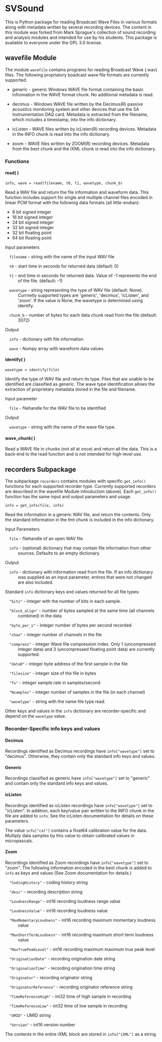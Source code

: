 # SVSound

This is Python package for reading Broadcast Wave Files in various formats along with metadata written by several recording devices. The content in this module was forked from Mark Sprague's collection of sound recording and analysis modules and intended for use by his students. This package is available to everyone under the GPL 3.0 license. 

## wavefile Module

The module `wavefile` contains programs for reading Broadcast Wave (.wav) files.
The following propriatory boadcast wave file formats are currently
supported:

* generic - generic Windows WAVE file format containing the basic
infromation in the WAVE format chunk. No additional metadata is read.

* decimus - Windows WAVE file written by the Decimus(R) passive
acoustics monitoring system and other devices that use the SA
Instrumentation DAQ card. Metadata is extracted from the filename, which
includes a timestamp, into the info dictionary.

* icListen - WAVE files written by icListen(R) recording devices.
Metadata in the INFO chunk is read into the info dictionary.

* zoom - WAVE files written by ZOOM(R) recording devices. Metadata from
the bext chunk and the iXML chunk is read into the info dictionary.

### Functions

#### read( )

`info, wave = read(filename, t0, t1, wavetype, chunk_b)`

Read a WAV file and return the file information and waveform data. This function includes support for single and multiple channel files encoded in linear PCM format with the following data formats (all little-endian):

  * 8 bit signed integer
  * 16 bit signed integer
  * 24 bit signed integer
  * 32 bit signed integer
  * 32 bit floating point
  * 64 bit floating point

Input parameters
    
<p style="margin-left: 3em; text-indent: -2em;">
<code>filename</code> - string with the name of the input WAV file 
</p>

<p style="margin-left: 3em; text-indent: -2em;">
<code>t0</code> - start time in seconds for returned data (default: 0) 
</p>

<p style="margin-left: 3em; text-indent: -2em;">
<code>t1</code> - end time in seconds for returned data. Value of -1 represents the end of the file. (default: -1) 
</p>

<p style="margin-left: 3em; text-indent: -2em;">
<code>wavetype</code> - string representing the type of WAV file (default: None). Currnetly supported types are 'generic', 'decimus', 'icListen', and 'zoom'. If the value is None, the wavetype is determined using identify. 
</p>

<p style="margin-left: 3em; text-indent: -2em;">
<code>chunk_b</code> - number of bytes for each data chunk read from the file (default: 3072) 
</p>

Output
    
<p style="margin-left: 3em; text-indent: -2em;">
<code>info</code> - dictionary with file information 
</p>

<p style="margin-left: 3em; text-indent: -2em;">
<code>wave</code> - Numpy array with waveform data values 
</p>

#### identify( )

`wavetype = identify(file)`
    
Identify the type of WAV file and return its type. Files that are unable
to be identified are classified as generic. The wave type identification
allows the extraction of proprietary metadata stored in the file and
filename.

Input parameter
    
<p style="margin-left: 3em; text-indent: -2em;">
<code>file</code> - filehandle for the WAV file to be identified 
</p>
            
Output

<p style="margin-left: 3em; text-indent: -2em;">
<code>wavetype</code> - string with the name of the wave file type. 
</p>

#### wave_chunk( )

Read a WAVE file in chunks (not all at once) and return all the data.
This is a back-end to the read function and is not intended for high-level use.

## recorders Subpackage

The subpackage `recorders` contains modules with specific `get_info()`
functions for each supported recorder type. Currently supported
recorders are described in the wavefile Module introduction (above).
Each `get_info()` function has the same input and output parameters and
usage.

`info = get_info(file, info)`

Read the information in a generic WAV file, and return the contents.
Only the standard information in the fmt chunk is included in the info
dictionary.

Input Parameters
    
<p style="margin-left: 3em; text-indent: -2em;">
<code>file</code> - filehandle of an open WAV file 
</p>

<p style="margin-left: 3em; text-indent: -2em;">
<code>info</code> - (optional) dictionary that may contain file information from
other sources. Defaults to an empty dictionary. 
</p>
    
Output
    
<p style="margin-left: 3em; text-indent: -2em;">
<code>info</code> - dictionary with information read from the file. If an info
dictionary was supplied as an input parameter, entires that were not
changed are also included. 
</p>
    
Standard `info` dictionary keys and values returned for all file types:
    
<p style="margin-left: 3em; text-indent: -2em;">
<code>"bits"</code> - integer with the number of bits in each sample. 
</p>

<p style="margin-left: 3em; text-indent: -2em;">
<code>"block_align"</code> - number of bytes sampled at the same time (all channels
combined) in the data 
</p>

<p style="margin-left: 3em; text-indent: -2em;">
<code>"byte_per_s"</code> - integer number of bytes per second recorded 
</p>

<p style="margin-left: 3em; text-indent: -2em;">
<code>"chan"</code> - integer number of channels in the file 
</p>

<p style="margin-left: 3em; text-indent: -2em;">
<code>"compress"</code> - integer Wave file compression index. Only 1 (uncompressed
integer data) and 3 (uncompressed floating point data) are currently
supported. 
</p>

<p style="margin-left: 3em; text-indent: -2em;">
<code>"data0"</code> - integer byte address of the first sample in the file 
</p>

<p style="margin-left: 3em; text-indent: -2em;">
<code>"filesize"</code> - integer size of the file in bytes 
</p>

<p style="margin-left: 3em; text-indent: -2em;">
<code>"fs"</code> - integer sample rate in samples/second 
</p>

<p style="margin-left: 3em; text-indent: -2em;">
<code>"Nsamples"</code> - integer number of samples in the file (in each channel) 
</p>

<p style="margin-left: 3em; text-indent: -2em;">
<code>"wavetype"</code> - string with the name file type read. 
</p>

Other keys and values in the `info` dictionary are recorder-specific and
depend on the `wavetype` value.

### Recorder-Specific info keys and values

#### Decimus

Recordings identified as Decimus recordings have `info["wavetype"]` set
to "decimus". Otherwise, they contain only the standard info keys and
values.

#### Generic

Recordings classified as generic have `info["wavetype"]` set to
"generic" and contain only the standard info keys and values.

#### icListen

Recordings identified as icListen recordings have `info["wavetype"]` set
to "icListen". In addition, each key/value pair written to the INFO
chunk in the file are added to `info`. See the icListen documentation
for details on these parameters. 

The value `info["cal"]` contains a float64 calibration value for the data.
Multiply data samples by this value to obtain calibrated values in
micropascals.

#### Zoom

Recordings identified as Zoom recordings have `info["wavetype"]` set to
"zoom". The following information encoded in the bext chunk is added to
`info` as keys and values (See Zoom documentation for details.)
    
<p style="margin-left: 3em; text-indent: -2em;">
<code>"CodingHistory"</code> - coding history string 
</p>

<p style="margin-left: 3em; text-indent: -2em;">
<code>"desc"</code> - recording description string 
</p>

<p style="margin-left: 3em; text-indent: -2em;">
<code>"LoudnessRange"</code> - int16 recording loudness range value 
</p>

<p style="margin-left: 3em; text-indent: -2em;">
<code>"LoudnessValue"</code> - int16 recording loudness value 
</p>

<p style="margin-left: 3em; text-indent: -2em;">
<code>"MaxMomentaryLoudness"</code> - int16 recording maximum momentary loudness
value 
</p>

<p style="margin-left: 3em; text-indent: -2em;">
<code>"MaxShortTermLoudness"</code> - int16 recording maximum short term loudness
value
</p>

<p style="margin-left: 3em; text-indent: -2em;">
<code>"MaxTruePeakLevel"</code> - int16 recording maximum maximum true peak level 
</p>

<p style="margin-left: 3em; text-indent: -2em;">
<code>"OriginationDate"</code> - recording origination date string 
</p>

<p style="margin-left: 3em; text-indent: -2em;">
<code>"OriginationTime"</code> - recording origination time string 
</p>

<p style="margin-left: 3em; text-indent: -2em;">
<code>"Originator"</code> - recording originator string 
</p>

<p style="margin-left: 3em; text-indent: -2em;">
<code>"OriginatorReference"</code> - recording originator reference string 
</p>

<p style="margin-left: 3em; text-indent: -2em;">
<code>"TimeReferenceHigh"</code> - int32 time of high sample in recording 
</p>

<p style="margin-left: 3em; text-indent: -2em;">
<code>"TimeReferenceLow"</code> - int32 time of low sample in recording 
</p>

<p style="margin-left: 3em; text-indent: -2em;">
<code>"UMID"</code> - UMID string 
</p>

<p style="margin-left: 3em; text-indent: -2em;">
<code>"Version"</code> - int16 version number 
</p>

The contents in the entire iXML block are stored in `info["iXML"]` as a
string.


